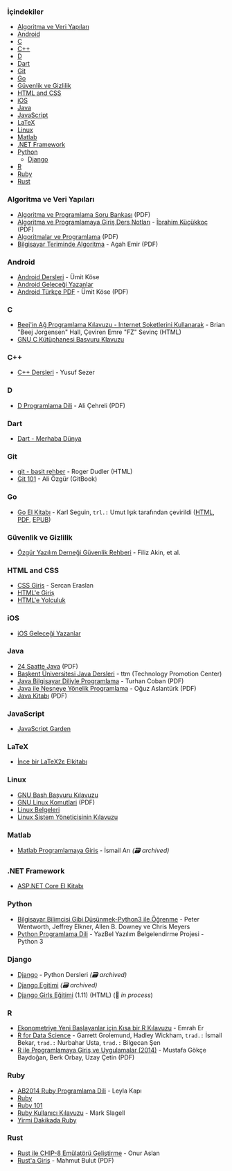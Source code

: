 ### İçindekiler

* [Algoritma ve Veri Yapıları](#algoritma-ve-veri-yapilari)
* [Android](#android)
* [C](#c)
* [C++](#cpp)
* [D](#d)
* [Dart](#dart)
* [Git](#git)
* [Go](#go)
* [Güvenlik ve Gizlilik](#guvenlik-ve-gizlilik)
* [HTML and CSS](#html-and-css)
* [iOS](#ios)
* [Java](#java)
* [JavaScript](#javascript)
* [LaTeX](#latex)
* [Linux](#linux)
* [Matlab](#matlab)
* [.NET Framework](#net-framework)
* [Python](#python)
    * [Django](#django)
* [R](#r)
* [Ruby](#ruby)
* [Rust](#rust)


### Algoritma ve Veri Yapıları

* [Algoritma ve Programlama Soru Bankası](https://ia601404.us.archive.org/34/items/algoritma-ve-programlama-soru-bankasi/algoritma-ve-programlama-soru-bankas%C4%B1.pdf) (PDF)
* [Algoritma ve Programlamaya Giriş Ders Notları](https://ia601404.us.archive.org/12/items/algoritma-ve-programlamaya-giris-ders-notlari/Algoritma%20ve%20Programlamaya%20Giri%C5%9F%20Ders%20Notlar%C4%B1.pdf) - [İbrahim Küçükkoç](http://ikucukkoc.baun.edu.tr) (PDF)
* [Algoritmalar ve Programlama](https://ia601408.us.archive.org/31/items/algoritmalar-ve-programlama/Algoritmalar%20ve%20Programlama.pdf) (PDF)
* [Bilgisayar Teriminde Algoritma](https://ia601504.us.archive.org/20/items/bilgisayar-teriminde-algoritma/Bilgisayar%20Teriminde%20Algoritma.pdf) - Agah Emir (PDF)


### Android

* [Android Dersleri](https://umiitkose.com/android) - Ümit Köse
* [Android Geleceği Yazanlar](https://gelecegiyazanlar.turkcell.com.tr/konu/android)
* [Android Türkçe PDF](http://umiitkose.com/wp-content/uploads/2015/08/AndroidStudio.pdf) - Ümit Köse (PDF)


### C

* [Beej'in Ağ Programlama Kılavuzu - Internet Soketlerini Kullanarak](http://www.belgeler.org/bgnet/bgnet.html) - Brian "Beej Jorgensen" Hall, Çeviren Emre "FZ" Sevinç (HTML)
* [GNU C Kütüphanesi Basvuru Klavuzu](http://www.belgeler.org/glibc/glibc.html)


### <a id="cpp"></a>C++

* [C++ Dersleri](https://www.yusufsezer.com.tr/cpp-dersleri/) - Yusuf Sezer


### D

* [D Programlama Dili](https://www.ddili.org/ders/d/D_Programlama_Dili.pdf) - Ali Çehreli (PDF)


### Dart

* [Dart - Merhaba Dünya](https://www.dartogreniyorum.blogspot.com.tr/2013/03/yeniden-dart.html?view=sidebar)


### Git

* [git - basit rehber](https://rogerdudler.github.io/git-guide/index.tr.html) - Roger Dudler (HTML)
* [Git 101](https://aliozgur.gitbooks.io/git101/) - Ali Özgür (GitBook)


### Go

* [Go El Kitabı](https://www.github.com/umutphp/the-little-go-book) - Karl Seguin, `trl.:` Umut Işık tarafından çevirildi ([HTML](https://github.com/umutphp/the-little-go-book/blob/master/tr/go.md), [PDF](https://github.com/umutphp/the-little-go-book/releases/download/v07/the-little-go-book-tr.pdf), [EPUB](https://github.com/umutphp/the-little-go-book/releases/download/v07/the-little-go-book-tr.epub))


### Güvenlik ve Gizlilik

* [Özgür Yazılım Derneği Güvenlik Rehberi](https://guvenlik.oyd.org.tr) - Filiz Akin, et al.


### HTML and CSS

* [CSS Giriş](http://sercaneraslan.com/css/) - Sercan Eraslan
* [HTML'e Giriş](http://www.htmldersleri.org)
* [HTML'e Yolculuk](https://www.github.com/paufsc/journey-to-html)


### iOS

* [iOS Geleceği Yazanlar](https://gelecegiyazanlar.turkcell.com.tr/konu/ios)


### Java

* [24 Saatte Java](https://ia601505.us.archive.org/23/items/24-saatte-java/24-saatte-java-turkce.pdf) (PDF)
* [Başkent Üniversitesi Java Dersleri](http://www.baskent.edu.tr/~tkaracay/etudio/ders/prg/java/java_ndx.html) - ttm (Technology Promotion Center)
* [Java Bilgisayar Diliyle Programlama](http://www.turhancoban.com/kitap/JAVA%20B%C4%B0LG%C4%B0SAYAR%20D%C4%B0L%C4%B0YLE%20PROGRAMLAMA.pdf) - Turhan Coban (PDF)
* [Java ile Nesneye Yönelik Programlama](https://ia801507.us.archive.org/12/items/java-ile-nesneye-yonelik-programlama/Java%20ile%20Nesneye%20Y%C3%B6nelik%20Programlama.pdf) - Oğuz Aslantürk (PDF)
* [Java Kitabı](https://ia601503.us.archive.org/27/items/java-kitabi/java-kitabi.pdf) (PDF)


### JavaScript

* [JavaScript Garden](http://bonsaiden.github.io/JavaScript-Garden/tr)


### LaTeX

* [İnce bir LaTeX2ε Elkitabı](http://www.ctan.org/tex-archive/info/lshort/turkish)


### Linux

* [GNU Bash Başvuru Kılavuzu](http://www.belgeler.org/bashref/bashref.html)
* [GNU Linux Komutlari](https://www.fullportal.org/GNULINUX/Komutlar/GNULINUXKOMUTLAR.pdf) (PDF)
* [Linux Belgeleri](http://www.belgeler.org/howto/howtos.html)
* [Linux Sistem Yöneticisinin Kılavuzu](http://www.belgeler.org/sag/sag.html)


### Matlab

* [Matlab Programlamaya Giris](https://web.archive.org/web/20210727221605/https://ismailari.com/blog/matlab-programlamaya-giris/) - İsmail Arı *(:card_file_box: archived)*


### .NET Framework

* [ASP.NET Core El Kitabı](https://sahin.gitbook.io/asp-net-core-el-kitab)


### Python

* [Bilgisayar Bilimcisi Gibi Düşünmek-Python3 ile Öğrenme](https://www.ofenerci.github.io/thinkcspy-tr) - Peter Wentworth, Jeffrey Elkner, Allen B. Downey ve Chris Meyers
* [Python Programlama Dili](https://python-istihza.yazbel.com) - YazBel Yazılım Belgelendirme Projesi - Python 3


### Django

* [Django](https://web.archive.org/web/20210302105925/https://www.pythondersleri.com/p/django-egitim-serisi.html) - Python Dersleri *(:card_file_box: archived)*
* [Django Egitimi](https://web.archive.org/web/20210802025720/https://gokmengorgen.net/django-notes/) *(:card_file_box: archived)*
* [Django Girls Eğitimi](https://tutorial.djangogirls.org/tr) (1.11) (HTML) (:construction: *in process*)


### R

* [Ekonometriye Yeni Başlayanlar için Kısa bir R Kılavuzu](https://www.github.com/emraher/eybkbrk) - Emrah Er
* [R for Data Science](http://tr.r4ds.hadley.nz) - Garrett Grolemund, Hadley Wickham, `trad.:` İsmail Bekar, `trad.:` Nurbahar Usta, `trad.:` Bilgecan Şen
* [R ile Programlamaya Giriş ve Uygulamalar (2014)](http://inet-tr.org.tr/inetconf19/sunum/16.pdf) - Mustafa Gökçe Baydoğan, Berk Orbay, Uzay Çetin (PDF)


### Ruby

* [AB2014 Ruby Programlama Dili](https://github.com/leylaKapi/AB2014-Ruby-Programlama-Dili/blob/master/Ruby_AB2014.md) - Leyla Kapı
* [Ruby](https://www.ruby-lang.org/tr)
* [Ruby 101](https://www.gitbook.com/book/vigo/ruby-101/details)
* [Ruby Kullanıcı Kılavuzu](http://www.belgeler.org/uygulamalar/ruby/ruby-ug.html) - Mark Slagell
* [Yirmi Dakikada Ruby](https://www.ruby-lang.org/tr/documentation/quickstart)


### Rust

* [Rust ile CHIP-8 Emülatörü Geliştirme](https://onur.github.io/chip8) - Onur Aslan
* [Rust'a Giriş](https://github.s3.amazonaws.com/downloads/vertexclique/vertexclique.github.io/Rusta-Giris-v1.pdf) - Mahmut Bulut (PDF)

